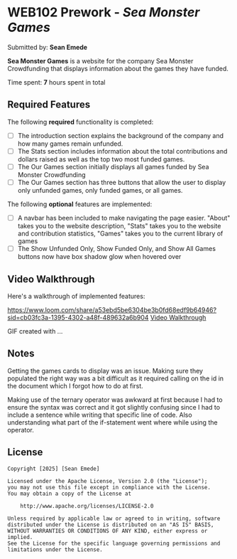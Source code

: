 # WEB102 Prework - *Sea Monster Games*

Submitted by: **Sean Emede**

**Sea Monster Games** is a website for the company Sea Monster Crowdfunding that displays information about the games they have funded.

Time spent: **7** hours spent in total

## Required Features

The following **required** functionality is completed:

* [ ] The introduction section explains the background of the company and how many games remain unfunded.
* [ ] The Stats section includes information about the total contributions and dollars raised as well as the top two most funded games.
* [ ] The Our Games section initially displays all games funded by Sea Monster Crowdfunding
* [ ] The Our Games section has three buttons that allow the user to display only unfunded games, only funded games, or all games.

The following **optional** features are implemented:

* [ ] A navbar has been included to make navigating the page easier. "About" takes you to the website description, "Stats" takes you to the website and contribution statistics, "Games" takes you to the current library of games
* [ ] The Show Unfunded Only, Show Funded Only, and Show All Games buttons now have box shadow glow when hovered over

## Video Walkthrough

Here's a walkthrough of implemented features:

<!-- <video src='https://www.loom.com/share/a53ebd5be6304be3b0fd68edf9b64946?sid=cb03fc3a-1395-4302-a48f-489632a6b904' title='Video Walkthrough' width='' alt='Video Walkthrough' /> -->
https://www.loom.com/share/a53ebd5be6304be3b0fd68edf9b64946?sid=cb03fc3a-1395-4302-a48f-489632a6b904
[Video Walkthrough](https://www.loom.com/share/a53ebd5be6304be3b0fd68edf9b64946?sid=cb03fc3a-1395-4302-a48f-489632a6b904)

<!-- Replace this with whatever GIF tool you used! -->
GIF created with ...  
<!-- Recommended tools:
[Kap](https://getkap.co/) for macOS
[ScreenToGif](https://www.screentogif.com/) for Windows
[peek](https://github.com/phw/peek) for Linux. -->

## Notes

Getting the games cards to display was an issue. Making sure they populated the right way was a bit difficult as it required calling on the id in the document which I forgot how to do at first. 

Making use of the ternary operator was awkward at first because I had to ensure the syntax was correct and it got slightly confusing since I had to include a sentence while writing that specific line of code. Also understanding what part of the if-statement went where while using the operator.

## License

    Copyright [2025] [Sean Emede]

    Licensed under the Apache License, Version 2.0 (the "License");
    you may not use this file except in compliance with the License.
    You may obtain a copy of the License at

        http://www.apache.org/licenses/LICENSE-2.0

    Unless required by applicable law or agreed to in writing, software
    distributed under the License is distributed on an "AS IS" BASIS,
    WITHOUT WARRANTIES OR CONDITIONS OF ANY KIND, either express or implied.
    See the License for the specific language governing permissions and
    limitations under the License.
